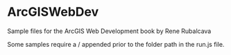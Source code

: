 ArcGISWebDev
============

Sample files for the ArcGIS Web Development book by Rene Rubalcava

Some samples require a / appended prior to the folder path in the run.js file.

